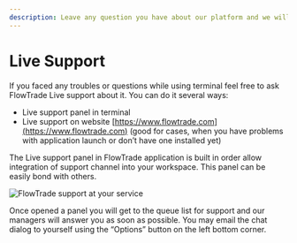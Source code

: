 ```yaml
---
description: Leave any question you have about our platform and we will answer it for you.
---
```


# Live Support

If you faced any troubles or questions while using terminal feel free to ask FlowTrade Live support about it. You can do it several ways:

* Live support panel in terminal 
* Live support on website [https://www.flowtrade.com](https://www.flowtrade.com) \(good for cases, when you have problems with application launch or don’t have one installed yet\)

The Live support panel in FlowTrade application is built in order allow integration of support channel into your workspace. This panel can be easily bond with others.

![FlowTrade support at your service](../.gitbook/assets/livesupport.png)

Once opened a panel you will get to the queue list for support and our managers will answer you as soon as possible. You may email the chat dialog to yourself using the “Options” button on the left bottom corner.

